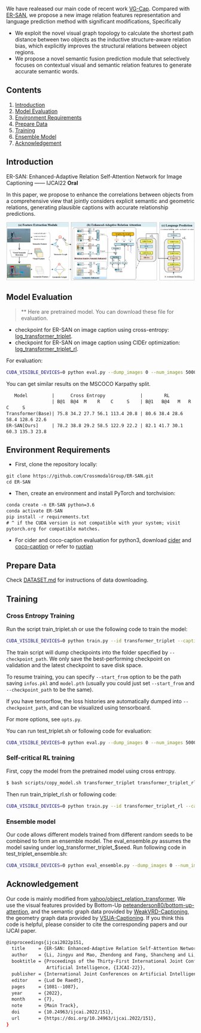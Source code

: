 We have realeased our main code of recent work [VG-Cap](https://github.com/CrossmodalGroup/ER-SAN/tree/main/VG-cap). Compared with  [ER-SAN](https://web.archive.org/web/20220717185244id_/https://www.ijcai.org/proceedings/2022/0148.pdf), we propose a new image relation features representation and language prediction method with significant modifications, Specifically

- We exploit the novel visual graph topology to calculate the shortest path distance between two objects as the inductive structure-aware relation bias, which explicitly improves the structural relations between object regions.
- We propose a novel semantic fusion prediction module that selectively focuses on contextual visual and semantic relation features to generate accurate semantic words.

## Contents
1. [Introduction](#Introduction)
2. [Model Evaluation](#Model-Evaluation)
3. [Environment Requirements](#Environment-Requirements)
4. [Prepare Data](#Prepare-Data)
5. [Training](#Training )
6. [Ensemble Model](#Ensemble-Model)
7. [Acknowledgement](#Acknowledgement)


## Introduction
  
ER-SAN: Enhanced-Adaptive Relation Self-Attention Network for Image Captioning —— IJCAI22 **Oral**

In this paper, we propose to enhance the correlations between objects from a comprehensive view that jointly considers explicit semantic and geometric relations, generating plausible captions with accurate relationship predictions.

![TripletTransformer](media/TripletTransformer.png)

## Model Evaluation

> ** Here are pretrained model. You can download these file for evaluation.
- checkpoint for ER-SAN on image caption using cross-entropy: [log_transformer_triplet](https://drive.google.com/drive/folders/1y9QhVB10LSehCjPnEmD-fFKTatZFIQKI?usp=share_link).
- checkpoint for ER-SAN on image caption using CIDEr optimization: [log_transformer_triplet_rl](https://drive.google.com/drive/folders/1y9QhVB10LSehCjPnEmD-fFKTatZFIQKI?usp=share_link). 

For evaluation:

```bash
CUDA_VISIBLE_DEVICES=0 python eval.py --dump_images 0 --num_images 5000 --model log_transformer_triplet_rl/model-best.pth --infos_path log_transformer_triplet_rl/infos_transformer_triplet_rl-best.pkl --language_eval 1 --beam_size 2
```
You can get similar results on the MSCOCO Karpathy split.
```
   Model         |      Cross Entropy             |        RL 
                 | B@1  B@4  M    R    C     S    | B@1   B@4   M   R    C     S
Transformer(Base)| 75.8 34.2 27.7 56.1 113.4 20.8 | 80.6 38.4 28.6 58.4 128.6 22.6
ER-SAN[Ours]     | 78.2 38.8 29.2 58.5 122.9 22.2 | 82.1 41.7 30.1 60.3 135.3 23.8
```


## Environment Requirements

* First, clone the repository locally:
```shell
git clone https://github.com/CrossmodalGroup/ER-SAN.git
cd ER-SAN
```
* Then, create an environment and install PyTorch and torchvision:
```shell
conda create -n ER-SAN python=3.6
conda activate ER-SAN
pip install -r requirements.txt
# ^ if the CUDA version is not compatible with your system; visit pytorch.org for compatible matches.
```
* For cider and coco-caption evaluation for python3, download [cider](https://drive.google.com/drive/folders/1jY3NcPrDRoJcv1glI5mferDKPXpfZAkJ?usp=share_link) and [coco-caption](https://drive.google.com/drive/folders/1xgDFT3_uqTMmTjtSUb5ZUOT6TXSQ6AU5?usp=share_link)
or refer to [ruotian](https://github.com/ruotianluo/self-critical.pytorch])


## Prepare Data
Check [DATASET.md](data/DATASET.md)  for instructions of data downloading.

## Training
### Cross Entropy Training
Run the script train_triplet.sh or use the following code to train the model: 
```bash
CUDA_VISIBLE_DEVICES=0 python train.py --id transformer_triplet --caption_model transformer_triplet --checkpoint_path log_transformer_triplet --label_smoothing 0.0 --batch_size 10 --learning_rate 3e-4 --num_layers 4 --input_encoding_size 512 --rnn_size 2048 --learning_rate_decay_start 3 --learning_rate_decay_rate 0.5 --scheduled_sampling_start 0 --save_checkpoint_every 3000 --language_eval 1 --val_images_use 5000 --max_epochs 18 --noamopt_warmup 33000 --use_box 1 --loader_num_workers 4 --sg_label_embed_size 512 --seq_per_img 5 --use_warmup
```
The train script will dump checkpoints into the folder specified by `--checkpoint_path`. We only save the best-performing checkpoint on validation and the latest checkpoint to save disk space.

To resume training, you can specify `--start_from` option to be the path saving `infos.pkl` and `model.pth` (usually you could just set `--start_from` and `--checkpoint_path` to be the same).

If you have tensorflow, the loss histories are automatically dumped into `--checkpoint_path`, and can be visualized using tensorboard.

For more options, see `opts.py`.

You can run test_triplet.sh or following code for evaluation:
```bash
CUDA_VISIBLE_DEVICES=0 python eval.py --dump_images 0 --num_images 5000 --model log_transformer_triplet/model-best.pth --infos_path log_transformer_triplet/infos_transformer_triplet-best.pkl --input_json data/cocotalk_final.json --language_eval 1 --beam_size 2 --sg_label_embed_size 512
```

### Self-critical RL training
First, copy the model from the pretrained model using cross entropy. 
```bash
$ bash scripts/copy_model.sh transformer_triplet transformer_triplet_rl
```

Then run train_triplet_rl.sh or following code:

```bash
CUDA_VISIBLE_DEVICES=0 python train.py --id transformer_triplet_rl --caption_model transformer_triplet --checkpoint_path log_transformer_triplet_rl --label_smoothing 0.0 --batch_size 10 --learning_rate 4e-5 --num_layers 4 --input_encoding_size 512 --rnn_size 2048 --learning_rate_decay_start 17  --learning_rate_decay_rate 0.8  --scheduled_sampling_start 0 --save_checkpoint_every 3000 --language_eval 1 --val_images_use 5000 --self_critical_after 17 --max_epochs 58 --loader_num_workers 4 --start_from log_transformer_triplet_rl  --sg_label_embed_size 512 --seq_per_img 5 --use_box 1
```


### Ensemble model
Our code allows different models trained from different random seeds to be combined to form an ensemble model.
The eval_ensemble.py assumes the model saving under log_transformer_triplet_$seed. Run following code in test_triplet_ensemble.sh:
```bash
CUDA_VISIBLE_DEVICES=0 python eval_ensemble.py --dump_images 0 --num_images 5000 --input_json data/cocotalk_final.json --language_eval 1 --beam_size 1 --sg_label_embed_size 512 --ids transformer_triplet_2022 transformer_triplet_42 transformer_triplet_5201314 transformer_triplet_901 --id ensemble_model --verbose_loss 1
```
## Acknowledgement
Our code is mainly modified from [yahoo/object_relation_transformer](https://github.com/yahoo/object_relation_transformer). We use the visual features provided by Bottom-Up [peteanderson80/bottom-up-attention](https://github.com/peteanderson80/bottom-up-attention), and the semantic graph data provided by [WeakVRD-Captioning](https://github.com/Gitsamshi/WeakVRD-Captioning), the geometry graph data provided by [VSUA-Captioning](https://github.com/ltguo19/VSUA-Captioning). If you think this code is helpful, please consider to cite the corresponding papers and our IJCAI paper.

```bash
@inproceedings{ijcai2022p151,
  title     = {ER-SAN: Enhanced-Adaptive Relation Self-Attention Network for Image Captioning},
  author    = {Li, Jingyu and Mao, Zhendong and Fang, Shancheng and Li, Hao},
  booktitle = {Proceedings of the Thirty-First International Joint Conference on
               Artificial Intelligence, {IJCAI-22}},
  publisher = {International Joint Conferences on Artificial Intelligence Organization},
  editor    = {Lud De Raedt},
  pages     = {1081--1087},
  year      = {2022},
  month     = {7},
  note      = {Main Track},
  doi       = {10.24963/ijcai.2022/151},
  url       = {https://doi.org/10.24963/ijcai.2022/151},
}
```

